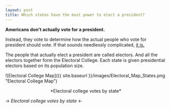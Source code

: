 ```yaml
---
layout: post
title: Which states have the most power to elect a president?
---
```


**Americans don't actually vote for a president.**

Instead, they vote to determine how the actual people who vote for president should vote. If that sounds needlessly complicated, [it is.](https://www.history.com/news/the-history-of-the-electoral-college-debate)

The people that actually elect a president are called electors. And all the electors together form the Electoral College. Each state is given presidential electors based on its population size.

![Electoral College Map]({{ site.baseurl }}/images/Electoral_Map_States.png "Electoral College Map")
<div align="center"> *Electoral college votes by state* </div>

-> *Electoral college votes by state* <-